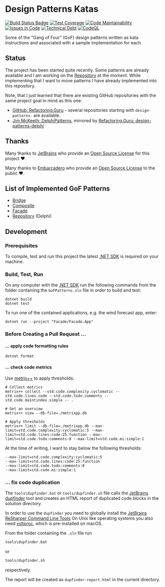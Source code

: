 # Design Patterns Katas

[![Build Status Badge](https://github.com/wonderbird/gof-patterns/workflows/.NET/badge.svg)](https://github.com/wonderbird/gof-patterns/actions/workflows/dotnet.yml)
[![Test Coverage](https://img.shields.io/codeclimate/coverage-letter/wonderbird/gof-patterns)](https://codeclimate.com/github/wonderbird/gof-patterns/trends/test_coverage_total)
[![Code Maintainability](https://img.shields.io/codeclimate/maintainability-percentage/wonderbird/gof-patterns)](https://codeclimate.com/github/wonderbird/gof-patterns)
[![Issues in Code](https://img.shields.io/codeclimate/issues/wonderbird/gof-patterns)](https://codeclimate.com/github/wonderbird/gof-patterns/issues)
[![Technical Debt](https://img.shields.io/codeclimate/tech-debt/wonderbird/gof-patterns)](https://codeclimate.com/github/wonderbird/gof-patterns)
[![CodeQL](https://github.com/wonderbird/gof-patterns/workflows/CodeQL/badge.svg)](https://github.com/wonderbird/gof-patterns/actions/workflows/codeql-analysis.yml)

Some of the "Gang of Four" (GoF) design patterns written as kata instructions and associated with a sample
implementation for each.

## Status

The project has been started quite recently. Some patterns are already available and I am working on the [Repository](Repository) at the moment. While implementing that I want
to move patterns I have already implemented into this repository.

Note, that I just learned that there are existing GitHub repositories with the same project goal in mind as this one:
- [GitHub: Refactoring.Guru](https://github.com/RefactoringGuru) - several repositories starting with `design-patterns-` are available.
- [Jim McKeeth: DelphiPatterns](https://github.com/jimmckeeth/DelphiPatterns), mirrored by [Refactoring.Guru: design-patterns-delphi](https://github.com/RefactoringGuru/design-patterns-delphi)

## Thanks

Many thanks to [JetBrains](https://www.jetbrains.com/?from=gof-patterns) who provide
an [Open Source License](https://www.jetbrains.com/community/opensource/) for this project ❤️.

Many thanks to [Embarcadero](https://www.embarcadero.com/) who provide
an [Open Source License](https://www.embarcadero.com/products/delphi/starter) to the public ❤️.

## List of Implemented GoF Patterns

- [Bridge](Bridge)
- [Composite](Composite)
- [Facade](Facade)
- [Repository](Repository) (Delphi)

## Development

### Prerequisites

To compile, test and run this project the latest [.NET SDK](https://dotnet.microsoft.com/download) is required on your
machine.

### Build, Test, Run

On any computer with the [.NET SDK](https://dotnet.microsoft.com/download) run the following commands from the folder
containing the `GoFPatterns.sln` file in order to build and test:

```shell
dotnet build
dotnet test
```

To run one of the contained applications, e.g. the wind forecast app, enter:

```shell
dotnet run --project "Facade/Facade.App"
```

### Before Creating a Pull Request ...

#### ... apply code formatting rules

```shell
dotnet format
```

#### ... check code metrics

Use [metrix++](https://github.com/metrixplusplus/metrixplusplus) to apply thresholds:

```shell
# Collect metrics
metrix++ collect --std.code.complexity.cyclomatic --std.code.lines.code --std.code.todo.comments --std.code.maintindex.simple -- .

# Get an overview
metrix++ view --db-file=./metrixpp.db

# Apply thresholds
metrix++ limit --db-file=./metrixpp.db --max-limit=std.code.complexity:cyclomatic:5 --max-limit=std.code.lines:code:25:function --max-limit=std.code.todo:comments:0 --max-limit=std.code.mi:simple:1
```

At the time of writing, I want to stay below the following thresholds:

```shell
--max-limit=std.code.complexity:cyclomatic:5
--max-limit=std.code.lines:code:25:function
--max-limit=std.code.todo:comments:0
--max-limit=std.code.mi:simple:1
```

### ... fix code duplication

The `tools\dupfinder.bat` or `tools/dupfinder.sh` file calls
the [JetBrains dupfinder](https://www.jetbrains.com/help/resharper/dupFinder.html) tool and creates an HTML report of
duplicated code blocks in the solution directory.

In order to use the `dupfinder` you need to globally install
the [JetBrains ReSharper Command Line Tools](https://www.jetbrains.com/help/resharper/ReSharper_Command_Line_Tools.html)
On Unix like operating systems you also need [xsltproc](http://xmlsoft.org/XSLT/xsltproc2.html), which is pre-installed
on macOS.

From the folder containing the `.sln` file run

```sh
tools\dupfinder.bat
```

or

```sh
tools/dupfinder.sh
```

respectively.

The report will be created as `dupfinder-report.html` in the current directory.